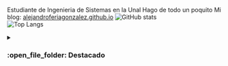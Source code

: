 Estudiante de Ingenieria de Sistemas en la Unal
Hago de todo un poquito
Mi blog: [alejandroferiagonzalez.github.io](https://alejandroferiagonzalez.github.io/)
![GitHub stats](https://github-readme-stats.vercel.app/api?username=AlejandroFeriaGonzalez&show_icons=true&theme=tokyonight)
<br/>
![Top Langs](https://github-readme-stats.vercel.app/api/top-langs/?username=AlejandroFeriaGonzalez&theme=tokyonight)

  <details><summary><h3> :open_file_folder: Destacado </h3></summary>
  <img src=https://github-readme-stats.vercel.app/api/pin/?username=AlejandroFeriaGonzalez&repo=apuntado_pygame&theme=tokyonight alt=repo />
  <img src=https://github-readme-stats.vercel.app/api/pin/?username=AlejandroFeriaGonzalez&repo=pdf_estadistica&theme=tokyonight alt=repo />
  <img src=https://github-readme-stats.vercel.app/api/pin/?username=AlejandroFeriaGonzalez&repo=MiHorario-GUI&theme=tokyonight alt=repo />
</details>
